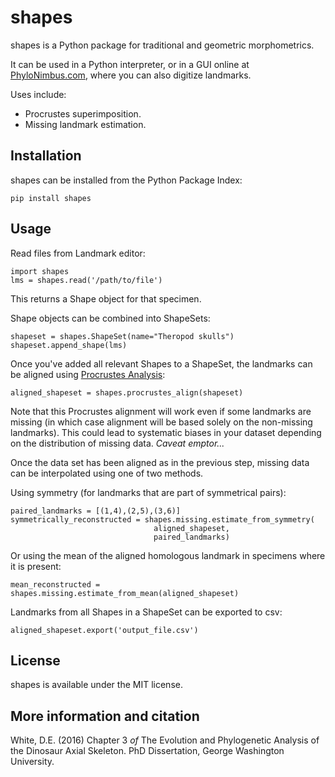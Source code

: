 # shapes

shapes is a Python package for traditional and geometric morphometrics.

It can be used in a Python interpreter, or in a GUI online at [PhyloNimbus.com](http://www.phylonimbus.com/morphometrics/), where you can also digitize landmarks.

Uses include:

* Procrustes superimposition.
* Missing landmark estimation.

## Installation

shapes can be installed from the Python Package Index:

`pip install shapes`

## Usage

Read files from Landmark editor:

```
import shapes
lms = shapes.read('/path/to/file')
```

This returns a Shape object for that specimen.

Shape objects can be combined into ShapeSets:

```
shapeset = shapes.ShapeSet(name="Theropod skulls")
shapeset.append_shape(lms)
```

Once you've added all relevant Shapes to a ShapeSet, the landmarks can be
aligned using 
[Procrustes Analysis](https://en.wikipedia.org/wiki/Procrustes_analysis):

```
aligned_shapeset = shapes.procrustes_align(shapeset)
```

Note that this Procrustes alignment will work even if some landmarks are missing
 (in which case alignment will be based solely on the non-missing landmarks). 
This could lead to systematic biases in your dataset depending on the 
distribution of missing data. *Caveat emptor...*

Once the data set has been aligned as in the previous step, missing data can 
be interpolated using one of two methods.

Using symmetry (for landmarks that are part of symmetrical pairs):

```
paired_landmarks = [(1,4),(2,5),(3,6)]
symmetrically_reconstructed = shapes.missing.estimate_from_symmetry(
                                aligned_shapeset,
                                paired_landmarks)
```

Or using the mean of the aligned homologous landmark in specimens where it is 
present:

```
mean_reconstructed = shapes.missing.estimate_from_mean(aligned_shapeset)
```

Landmarks from all Shapes in a ShapeSet can be exported to csv:

```
aligned_shapeset.export('output_file.csv')
```

## License

shapes is available under the MIT license.

## More information and citation

White, D.E. (2016) Chapter 3 *of* The Evolution and Phylogenetic Analysis of 
the Dinosaur Axial Skeleton. PhD Dissertation, George Washington University.
